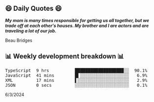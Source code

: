 ## 😄 Daily Quotes 😄

_**My mom is many times responsible for getting us all together, but we trade off at each other's houses. My brother and I are actors and are traveling a lot of our job.**_

Beau Bridges



## 📊 Weekly development breakdown 📊

<pre>TypeScript  9 hrs          ██████████████████▉░░  90.1%
JavaScript  41 mins        █▍░░░░░░░░░░░░░░░░░░░   6.9%
XML         17 mins        ▌░░░░░░░░░░░░░░░░░░░░   2.9%
JSON        0 secs         ░░░░░░░░░░░░░░░░░░░░░   0.1%</pre>

6/3/2024
